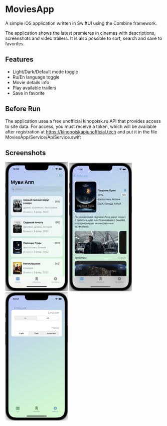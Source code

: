 
# MoviesApp

A simple iOS application written in SwiftUI using the Combine framework.

The application shows the latest premieres in cinemas with descriptions, screenshots and video trailers. It is also possible to sort, search and save to favorites.

## Features

- Light/Dark/Default mode toggle
- Ru/En language toggle
- Movie details info
- Play available trailers
- Save in favorite



## Before Run

The application uses a free unofficial kinopoisk.ru API that provides access to site data. For access, you must receive a token, which will be available after registration at https://kinopoiskapiunofficial.tech and put it in the file MoviesApp/Service/ApiService.swift


## Screenshots

<p float="left">
  <img src="MoviesApp/Resources/Screenshots/ScreenShot1.png" width="200" />
  <img src="MoviesApp/Resources/Screenshots/ScreenShot2.png" width="200" /> 
  <img src="MoviesApp/Resources/Screenshots/ScreenShot3.png" width="200" />
</p>


